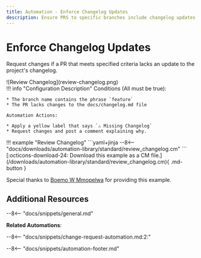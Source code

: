 ```yaml
---
title: Automation - Enforce Changelog Updates
description: Ensure PRS to specific branches include changelog updates.
---
```

# Enforce Changelog Updates

Request changes if a PR that meets specified criteria lacks an update to the project's changelog.

<div class="automationImage" markdown="1">
![Review Changelog](review-changelog.png)
</div>
<div class="automationDescription" markdown="1">
!!! info "Configuration Description"
    Conditions (All must be true):
    
    * The branch name contains the phrase `feature`
    * The PR lacks changes to the docs/changelog.md file

    Automation Actions:

    * Apply a yellow label that says `⚠️ Missing Changelog`
    * Request changes and post a comment explaining why.

</div>
<div class="automationExample" markdown="1">
!!! example "Review Changelog"
    ```yaml+jinja
    --8<-- "docs/downloads/automation-library/standard/review_changelog.cm"
    ```
    <div class="result" markdown>
      <span>
      [:octicons-download-24: Download this example as a CM file.](/downloads/automation-library/standard/review_changelog.cm){ .md-button }
      </span>
    </div>
</div>

Special thanks to [Boemo W Mmopelwa](https://github.com/xTrilton) for providing this example.

## Additional Resources

--8<-- "docs/snippets/general.md"

**Related Automations**:

--8<-- "docs/snippets/change-request-automation.md:2:"

--8<-- "docs/snippets/automation-footer.md"